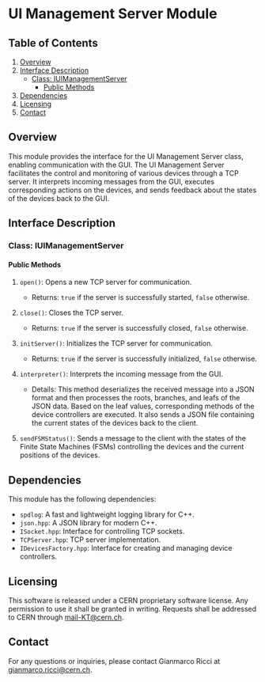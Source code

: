 # UI Management Server Module

## Table of Contents
1. [Overview](#overview)
2. [Interface Description](#interface-description)
   - [Class: IUIManagementServer](#class-iuimanagementserver)
     - [Public Methods](#public-methods)
3. [Dependencies](#dependencies)
4. [Licensing](#licensing)
5. [Contact](#contact)

## Overview

This module provides the interface for the UI Management Server class, enabling communication with the GUI. The UI Management Server facilitates the control and monitoring of various devices through a TCP server. It interprets incoming messages from the GUI, executes corresponding actions on the devices, and sends feedback about the states of the devices back to the GUI.

## Interface Description

### Class: IUIManagementServer

#### Public Methods

1. `open()`: Opens a new TCP server for communication.
   - Returns: `true` if the server is successfully started, `false` otherwise.

2. `close()`: Closes the TCP server.
   - Returns: `true` if the server is successfully closed, `false` otherwise.

3. `initServer()`: Initializes the TCP server for communication.
   - Returns: `true` if the server is successfully initialized, `false` otherwise.

4. `interpreter()`: Interprets the incoming message from the GUI.
   - Details: This method deserializes the received message into a JSON format and then processes the roots, branches, and leafs of the JSON data. Based on the leaf values, corresponding methods of the device controllers are executed. It also sends a JSON file containing the current states of the devices back to the client.

5. `sendFSMStatus()`: Sends a message to the client with the states of the Finite State Machines (FSMs) controlling the devices and the current positions of the devices.

## Dependencies

This module has the following dependencies:

- `spdlog`: A fast and lightweight logging library for C++.
- `json.hpp`: A JSON library for modern C++.
- `ISocket.hpp`: Interface for controlling TCP sockets.
- `TCPServer.hpp`: TCP server implementation.
- `IDevicesFactory.hpp`: Interface for creating and managing device controllers.

## Licensing

This software is released under a CERN proprietary software license. Any permission to use it shall be granted in writing. Requests shall be addressed to CERN through mail-KT@cern.ch.

## Contact

For any questions or inquiries, please contact Gianmarco Ricci at gianmarco.ricci@cern.ch.